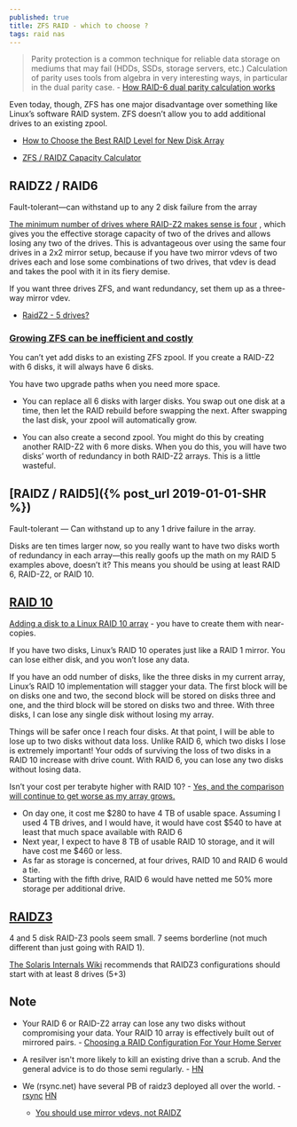 ```yaml
---
published: true
title: ZFS RAID - which to choose ?
tags: raid nas
---
```

> Parity protection is a common technique for reliable data storage on mediums that may fail (HDDs, SSDs, storage servers, etc.) Calculation of parity uses tools from algebra in very interesting ways, in particular in the dual parity case. - [How RAID-6 dual parity calculation works](http://igoro.com/archive/how-raid-6-dual-parity-calculation-works/)

Even today, though, ZFS has one major disadvantage over something like Linux’s software RAID system. ZFS doesn’t allow you to add additional drives to an existing zpool.

- [How to Choose the Best RAID Level for New Disk Array](https://www.stellarinfo.com/blog/how-to-choose-the-best-raid-level-for-new-disk-array/)

- [ZFS / RAIDZ Capacity Calculator](https://wintelguy.com/zfs-calc.pl)

## RAIDZ2 / RAID6

Fault-tolerant—can withstand up to any 2 disk failure from the array

[The minimum number of drives where RAID-Z2 makes sense is four](https://superuser.com/questions/1055145/how-many-drives-do-i-need-for-zfs-raid-z2/1058545#1058545)
, which gives you the effective storage capacity of two of the drives and allows losing any two of the drives. This is advantageous over using the same four drives in a 2x2 mirror setup, because if you have two mirror vdevs of two drives each and lose some combinations of two drives, that vdev is dead and takes the pool with it in its fiery demise.

If you want three drives ZFS, and want redundancy, set them up as a three-way mirror vdev.

- [RaidZ2 - 5 drives?](https://www.reddit.com/r/freenas/comments/bxozry/raidz2_5_drives/)

### [Growing ZFS can be inefficient and costly](https://butterwhat.com/2019/12/17/pats-nas-building-tips-and-rules-of-thumb.html#growing-zfs-can-be-inefficient-and-costly)

You can’t yet add disks to an existing ZFS zpool. If you create a RAID-Z2 with 6 disks, it will always have 6 disks.

You have two upgrade paths when you need more space. 
- You can replace all 6 disks with larger disks. You swap out one disk at a time, then let the RAID rebuild before swapping the next. After swapping the last disk, your zpool will automatically grow.

- You can also create a second zpool. You might do this by creating another RAID-Z2 with 6 more disks. When you do this, you will have two disks’ worth of redundancy in both RAID-Z2 arrays. This is a little wasteful.

## [RAIDZ / RAID5]({% post_url 2019-01-01-SHR %})

Fault-tolerant — Can withstand up to any 1 drive failure in the array.

Disks are ten times larger now, so you really want to have two disks worth of redundancy in each array—this really goofs up the math on my RAID 5 examples above, doesn’t it? This means you should be using at least RAID 6, RAID-Z2, or RAID 10.

## [RAID 10](https://blog.patshead.com/2019/04/building-a-nas-buy-lots-of-drive-or-just-what-you-need.html)

[Adding a disk to a Linux RAID 10 array](https://blog.patshead.com/2018/08/adding-another-disk-to-the-raid-10-on-my-kvm-server.html) - you have to create them with near-copies.

If you have two disks, Linux’s RAID 10 operates just like a RAID 1 mirror. You can lose either disk, and you won’t lose any data.

If you have an odd number of disks, like the three disks in my current array, Linux’s RAID 10 implementation will stagger your data. The first block will be on disks one and two, the second block will be stored on disks three and one, and the third block will be stored on disks two and three. With three disks, I can lose any single disk without losing my array.

Things will be safer once I reach four disks. At that point, I will be able to lose up to two disks without data loss. Unlike RAID 6, which two disks I lose is extremely important! Your odds of surviving the loss of two disks in a RAID 10 increase with drive count. With RAID 6, you can lose any two disks without losing data.

Isn’t your cost per terabyte higher with RAID 10? - [Yes, and the comparison will continue to get worse as my array grows.](https://blog.patshead.com/2019/04/building-a-nas-buy-lots-of-drive-or-just-what-you-need.html)
- On day one, it cost me $280 to have 4 TB of usable space. Assuming I used 4 TB drives, and I would have, it would have cost $540 to have at least that much space available with RAID 6
- Next year, I expect to have 8 TB of usable RAID 10 storage, and it will have cost me $460 or less.
- As far as storage is concerned, at four drives, RAID 10 and RAID 6 would a tie. 
- Starting with the fifth drive, RAID 6 would have netted me 50% more storage per additional drive.

## [RAIDZ3](https://hardforum.com/threads/zfs-raid-z3-raidz3-recommended-drive-configuration.1621123/#post-1037485294)

4 and 5 disk RAID-Z3 pools seem small. 7 seems borderline (not much different than just going with RAID 1).

[The Solaris Internals Wiki](www.solarisinternals.com/wiki/index.php/ZFS_Best_Practices_Guide#RAIDZ_Configuration_Requirements_and_Recommendations) recommends that RAIDZ3 configurations should start with at least 8 drives (5+3)


## Note
- Your RAID 6 or RAID-Z2 array can lose any two disks without compromising your data. Your RAID 10 array is effectively built out of mirrored pairs. - [Choosing a RAID Configuration For Your Home Server](https://butterwhat.com/2019/05/23/choosing-a-raid-configuration-for-your-home-server.html)

- A resilver isn't more likely to kill an existing drive than a scrub. And the general advice is to do those semi regularly. - [HN](https://news.ycombinator.com/item?id=25360672)

- We (rsync.net) have several PB of raidz3 deployed all over the world. - [rsync](https://news.ycombinator.com/item?id=25360013) [HN](https://news.ycombinator.com/item?id=25358268) 
	- [You should use mirror vdevs, not RAIDZ](https://jrs-s.net/2015/02/06/zfs-you-should-use-mirror-vdevs-not-raidz/)
